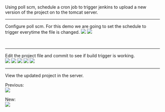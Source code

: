 Using poll scm, schedule a cron job to trigger jenkins to upload a new version of the project on to the tomcat server.

<hr>

Configure poll scm. For this demo we are going to set the schedule to trigger everytime the file is changed.
<img src="https://github.com/LawrenceDavy13/DevopsProject-1-Java/blob/main/images/tomcat/pollscm.png">
<img src="https://github.com/LawrenceDavy13/DevopsProject-1-Java/blob/main/images/tomcat/pollscm1.png">

<br>
<hr>

Edit the project file and commit to see if build trigger is working.
<br>
<img src="https://github.com/LawrenceDavy13/DevopsProject-1-Java/blob/main/images/tomcat/pollscm2.png">
<img src="https://github.com/LawrenceDavy13/DevopsProject-1-Java/blob/main/images/tomcat/pollscm3.png">
<img src="https://github.com/LawrenceDavy13/DevopsProject-1-Java/blob/main/images/tomcat/pollscm4.png">
<img src="https://github.com/LawrenceDavy13/DevopsProject-1-Java/blob/main/images/tomcat/pollscm5.png">
<img src="https://github.com/LawrenceDavy13/DevopsProject-1-Java/blob/main/images/tomcat/pollscm6.png">

<hr>

View the updated project in the server.
<br>

Previous:
<br>
<img src="https://github.com/LawrenceDavy13/DevopsProject-1-Java/blob/main/images/tomcat/pollscm7.png">

New:
<br>
<img src="https://github.com/LawrenceDavy13/DevopsProject-1-Java/blob/main/images/tomcat/pollscm8.png">

